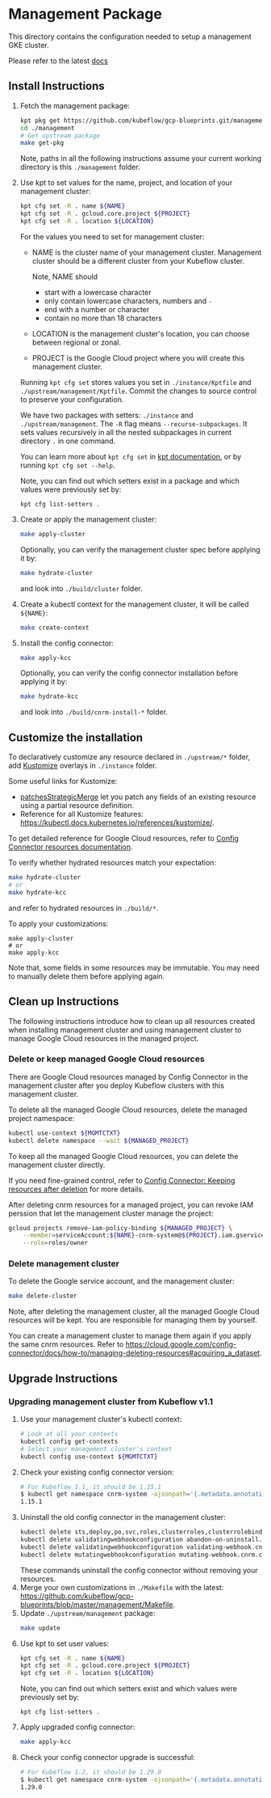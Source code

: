 # Management Package

This directory contains the configuration needed to setup a management GKE cluster.

Please refer to the latest [docs](https://master.kubeflow.org/docs/gke/deploy/management-setup/)

## Install Instructions

1. Fetch the management package:

    ```bash
    kpt pkg get https://github.com/kubeflow/gcp-blueprints.git/management@v1.2.1 ./
    cd ./management
    # Get upstream package
    make get-pkg
    ```

    Note, paths in all the following instructions assume your current working
    directory is this `./management` folder.

1. Use kpt to set values for the name, project, and location of your management cluster:
    ```bash
    kpt cfg set -R . name ${NAME}
    kpt cfg set -R . gcloud.core.project ${PROJECT}
    kpt cfg set -R . location ${LOCATION}
    ```
    For the values you need to set for management cluster:
    * NAME is the cluster name of your management cluster. Management cluster
    should be a different cluster from your Kubeflow cluster.

        Note, NAME should
        * start with a lowercase character
        * only contain lowercase characters, numbers and `-`
        * end with a number or character
        * contain no more than 18 characters
    * LOCATION is the management cluster's location, you can choose between regional or zonal.
    * PROJECT is the Google Cloud project where you will create this management cluster.

    Running `kpt cfg set` stores values you set in `./instance/Kptfile` and
    `./upstream/management/Kptfile`. Commit the changes to source control to
    preserve your configuration.

    We have two packages with setters: `./instance` and `./upstream/management`.
    The `-R` flag means `--recurse-subpackages`. It sets values recursively in all the
    nested subpackages in current directory `.` in one command.

    You can learn more about `kpt cfg set` in [kpt documentation](https://googlecontainertools.github.io/kpt/reference/cfg/set/), or by running `kpt cfg set --help`.

    Note, you can find out which setters exist in a package and which values were previously set by:
    ```
    kpt cfg list-setters .
    ```

1. Create or apply the management cluster:
    ```bash
    make apply-cluster
    ```
    Optionally, you can verify the management cluster spec before applying it by:
    ```bash
    make hydrate-cluster
    ```
    and look into `./build/cluster` folder.
1. Create a kubectl context for the management cluster, it will be called `${NAME}`:
    ```bash
    make create-context
    ```
1. Install the config connector:
    ```bash
    make apply-kcc
    ```
    Optionally, you can verify the config connector installation before applying it by:
    ```bash
    make hydrate-kcc
    ```
    and look into `./build/cnrm-install-*` folder.

## Customize the installation

To declaratively customize any resource declared in `./upstream/*` folder,
add [Kustomize](https://kustomize.io/) overlays in `./instance` folder.

Some useful links for Kustomize:
* [patchesStrategicMerge](https://kubectl.docs.kubernetes.io/references/kustomize/patchesstrategicmerge/) let you patch any fields of an existing resource using a partial resource definition.
* Reference for all Kustomize features: https://kubectl.docs.kubernetes.io/references/kustomize/.

To get detailed reference for Google Cloud resources, refer to
[Config Connector resources documentation](https://cloud.google.com/config-connector/docs/reference/overview).

To verify whether hydrated resources match your expectation:
```bash
make hydrate-cluster
# or
make hydrate-kcc
```
and refer to hydrated resources in `./build/*`.

To apply your customizations:
```
make apply-cluster
# or
make apply-kcc
```
Note that, some fields in some resources may be immutable. You may need to
manually delete them before applying again.

## Clean up Instructions
The following instructions introduce how to clean up all resources created when
installing management cluster and using management cluster to manage Google
Cloud resources in the managed project.

### Delete or keep managed Google Cloud resources
There are Google Cloud resources managed by Config Connector in the
management cluster after you deploy Kubeflow clusters with this management
cluster.

To delete all the managed Google Cloud resources, delete the managed project
namespace:
```bash
kubectl use-context ${MGMTCTXT}
kubectl delete namespace --wait ${MANAGED_PROJECT}
```

To keep all the managed Google Cloud resources, you can delete the management
cluster directly.

If you need fine-grained control, refer to
[Config Connector: Keeping resources after deletion](https://cloud.google.com/config-connector/docs/how-to/managing-deleting-resources#keeping_resources_after_deletion)
for more details.

After deleting cnrm resources for a managed project, you can revoke IAM perssion
that let the management cluster manage the project:
```bash
gcloud projects remove-iam-policy-binding ${MANAGED_PROJECT} \
    --member=serviceAccount:${NAME}-cnrm-system@${PROJECT}.iam.gserviceaccount.com \
    --role=roles/owner
```

### Delete management cluster

To delete the Google service account, and the management cluster:
```bash
make delete-cluster
```

Note, after deleting the management cluster, all the managed Google Cloud
resources will be kept. You are responsible for managing them by yourself.

You can create a management cluster to manage them again if you apply the same
cnrm resources. Refer to https://cloud.google.com/config-connector/docs/how-to/managing-deleting-resources#acquiring_a_dataset.

## Upgrade Instructions

### Upgrading management cluster from Kubeflow v1.1

1. Use your management cluster's kubectl context:
    ```bash
    # Look at all your contexts
    kubectl config get-contexts
    # Select your management cluster's context
    kubectl config use-context ${MGMTCTXT}
    ```
1. Check your existing config connector version:
    ```bash
    # For Kubeflow 1.1, it should be 1.15.1
    $ kubectl get namespace cnrm-system -ojsonpath='{.metadata.annotations.cnrm\.cloud\.google\.com\/version}'
    1.15.1
    ```
1. Uninstall the old config connector in the management cluster:
    ```bash
    kubectl delete sts,deploy,po,svc,roles,clusterroles,clusterrolebindings --all-namespaces -l cnrm.cloud.google.com/system=true --wait=true
    kubectl delete validatingwebhookconfiguration abandon-on-uninstall.cnrm.cloud.google.com --ignore-not-found --wait=true
    kubectl delete validatingwebhookconfiguration validating-webhook.cnrm.cloud.google.com --ignore-not-found --wait=true
    kubectl delete mutatingwebhookconfiguration mutating-webhook.cnrm.cloud.google.com --ignore-not-found --wait=true
    ```
    These commands uninstall the config connector without removing your resources.
1. Merge your own customizations in `./Makefile` with the latest: https://github.com/kubeflow/gcp-blueprints/blob/master/management/Makefile.
1. Update `./upstream/management` package:
    ```bash
    make update
    ```
1. Use kpt to set user values:
    ```bash
    kpt cfg set -R . name ${NAME}
    kpt cfg set -R . gcloud.core.project ${PROJECT}
    kpt cfg set -R . location ${LOCATION}
    ```
    Note, you can find out which setters exist and which values were previously set by:
    ```
    kpt cfg list-setters .
    ```
1. Apply upgraded config connector:
    ```bash
    make apply-kcc
    ```
1. Check your config connector upgrade is successful:
    ```bash
    # For Kubeflow 1.2, it should be 1.29.0
    $ kubectl get namespace cnrm-system -ojsonpath='{.metadata.annotations.cnrm\.cloud\.google\.com\/version}'
    1.29.0
    ```
